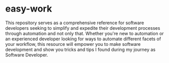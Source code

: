# easy-work
This repository serves as a comprehensive reference for software developers seeking to simplify and expedite their development processes through automation and not only that. Whether you're new to automation or an experienced developer looking for ways to automate different facets of your workflow, this resource will empower you to make software development and show you tricks and tips I found during my journey as Software Developer.
